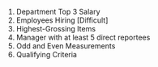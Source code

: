 1. Department Top 3 Salary
2. Employees Hiring [Difficult]
3. Highest-Grossing Items
4. Manager with at least 5 direct reportees
5. Odd and Even Measurements
6. Qualifying Criteria